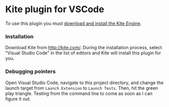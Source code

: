 # Kite plugin for VSCode

To use this plugin you must [download and install the Kite Engine](https://kite.com).

### Installation

Download Kite from http://kite.com/. During the installation process, select
"Visual Studio Code" in the list of editors and Kite will install this plugin
for you.

### Debugging pointers

Open Visual Studio Code, navigate to this project directory, and change the
launch target from `Launch Extension` to `Launch Tests`. Then, hit the green
play triangle. Testing from the command line to come as soon as I can figure
it out.
